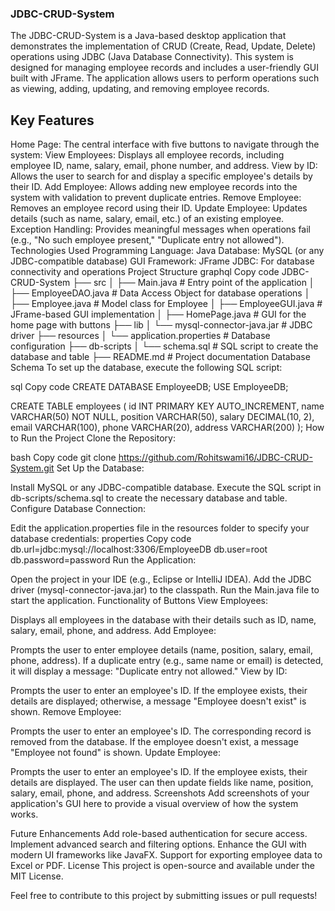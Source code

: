 ### JDBC-CRUD-System
The JDBC-CRUD-System is a Java-based desktop application that demonstrates the implementation of CRUD (Create, Read, Update, Delete) operations using JDBC (Java Database Connectivity). This system is designed for managing employee records and includes a user-friendly GUI built with JFrame. The application allows users to perform operations such as viewing, adding, updating, and removing employee records.

 ## Key Features
Home Page: The central interface with five buttons to navigate through the system:
View Employees: Displays all employee records, including employee ID, name, salary, email, phone number, and address.
View by ID: Allows the user to search for and display a specific employee's details by their ID.
Add Employee: Allows adding new employee records into the system with validation to prevent duplicate entries.
Remove Employee: Removes an employee record using their ID.
Update Employee: Updates details (such as name, salary, email, etc.) of an existing employee.
Exception Handling: Provides meaningful messages when operations fail (e.g., "No such employee present," "Duplicate entry not allowed").
Technologies Used
Programming Language: Java
Database: MySQL (or any JDBC-compatible database)
GUI Framework: JFrame
JDBC: For database connectivity and operations
Project Structure
graphql
Copy code
JDBC-CRUD-System
├── src
│   ├── Main.java              # Entry point of the application
│   ├── EmployeeDAO.java       # Data Access Object for database operations
│   ├── Employee.java          # Model class for Employee
│   ├── EmployeeGUI.java       # JFrame-based GUI implementation
│   ├── HomePage.java          # GUI for the home page with buttons
├── lib
│   └── mysql-connector-java.jar  # JDBC driver
├── resources
│   └── application.properties  # Database configuration
├── db-scripts
│   └── schema.sql              # SQL script to create the database and table
├── README.md                   # Project documentation
Database Schema
To set up the database, execute the following SQL script:

sql
Copy code
CREATE DATABASE EmployeeDB;
USE EmployeeDB;

CREATE TABLE employees (
    id INT PRIMARY KEY AUTO_INCREMENT,
    name VARCHAR(50) NOT NULL,
    position VARCHAR(50),
    salary DECIMAL(10, 2),
    email VARCHAR(100),
    phone VARCHAR(20),
    address VARCHAR(200)
);
How to Run the Project
Clone the Repository:

bash
Copy code
git clone https://github.com/Rohitswami16/JDBC-CRUD-System.git
Set Up the Database:

Install MySQL or any JDBC-compatible database.
Execute the SQL script in db-scripts/schema.sql to create the necessary database and table.
Configure Database Connection:

Edit the application.properties file in the resources folder to specify your database credentials:
properties
Copy code
db.url=jdbc:mysql://localhost:3306/EmployeeDB
db.user=root
db.password=password
Run the Application:

Open the project in your IDE (e.g., Eclipse or IntelliJ IDEA).
Add the JDBC driver (mysql-connector-java.jar) to the classpath.
Run the Main.java file to start the application.
Functionality of Buttons
View Employees:

Displays all employees in the database with their details such as ID, name, salary, email, phone, and address.
Add Employee:

Prompts the user to enter employee details (name, position, salary, email, phone, address).
If a duplicate entry (e.g., same name or email) is detected, it will display a message: "Duplicate entry not allowed."
View by ID:

Prompts the user to enter an employee's ID. If the employee exists, their details are displayed; otherwise, a message "Employee doesn't exist" is shown.
Remove Employee:

Prompts the user to enter an employee's ID. The corresponding record is removed from the database. If the employee doesn't exist, a message "Employee not found" is shown.
Update Employee:

Prompts the user to enter an employee's ID. If the employee exists, their details are displayed. The user can then update fields like name, position, salary, email, phone, and address.
Screenshots
Add screenshots of your application's GUI here to provide a visual overview of how the system works.

Future Enhancements
Add role-based authentication for secure access.
Implement advanced search and filtering options.
Enhance the GUI with modern UI frameworks like JavaFX.
Support for exporting employee data to Excel or PDF.
License
This project is open-source and available under the MIT License.

Feel free to contribute to this project by submitting issues or pull requests!
